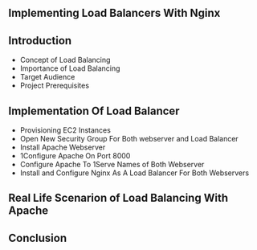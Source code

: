 ## Implementing Load Balancers With Nginx

## Introduction
- Concept of Load Balancing
- Importance of Load Balancing
- Target Audience
- Project Prerequisites

## Implementation Of Load Balancer
- Provisioning EC2 Instances
- Open New Security Group For Both webserver and Load Balancer
- Install Apache Webserver
- 1Configure Apache On Port 8000
- Configure Apache To 1Serve Names of Both Webserver
- Install and Configure Nginx As A Load Balancer For Both Webservers

## Real Life Scenarion of Load Balancing With Apache

## Conclusion
